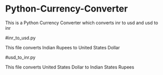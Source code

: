 # Python-Currency-Converter
This is a Python Currency Converter which converts inr to usd and usd to inr

#inr_to_usd.py

This file converts Indian Rupees to United States Dollar


#usd_to_inr.py

This file converts United States Dollar to Indian States Rupees
